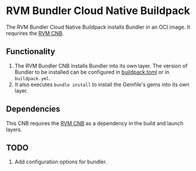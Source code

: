# RVM Bundler Cloud Native Buildpack

The RVM Bundler Cloud Native Buildpack installs Bundler in an OCI image. It requrires the [RVM CNB](https://github.com/avarteqgmbh/rvm-cnb).

## Functionality

1. The RVM Bundler CNB installs Bundler into its own layer. The version of Bundler to be installed can be configured in [buildpack.toml](buildpack.toml) or in `buildpack.yml`.
1. It also executes `bundle install` to install the Gemfile's gems into its own layer.

## Dependencies

This CNB requires the [RVM CNB](https://github.com/avarteqgmbh/rvm-cnb) as a dependency in the build and launch layers.

## TODO

1. Add configuration options for bundler.
